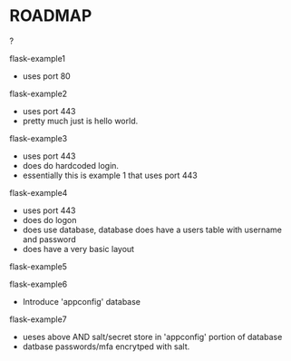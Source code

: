 # ROADMAP

?

flask-example1
 - uses port 80
   
flask-example2
- uses port 443
- pretty much just is hello world.

flask-example3
- uses port 443
- does do hardcoded login.
- essentially this is example 1 that uses port 443

flask-example4
- uses port 443
- does do logon
- does use database, database does have a users table with username and password
- does have a very basic layout
  
flask-example5

flask-example6
- Introduce 'appconfig' database
  
flask-example7
- ueses above AND salt/secret store in 'appconfig' portion of database
- datbase passwords/mfa encrytped with salt.
